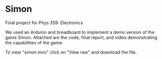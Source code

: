 # Simon
Final project for Phys 359: Electronics

We used an Arduino and breadboard to implement a demo version of the game Simon. Attached are the code, final report, and video demonstrating the capabilities of the game

To view "simon.mov" click on "View raw" and download the file.
